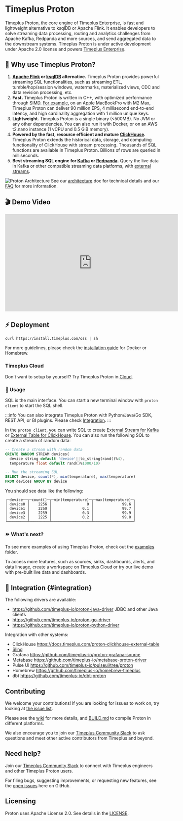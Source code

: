 # Timeplus Proton

Timeplus Proton, the core engine of Timeplus Enterprise, is fast and lightweight alternative to ksqlDB or Apache Flink. It enables developers to solve streaming data processing, routing and analytics challenges from Apache Kafka, Redpanda and more sources, and send aggregated data to the downstream systems. Timeplus Proton is under active development under Apache 2.0 license and powers [Timeplus Enterprise](/timeplus-enterprise).

## 💪 Why use Timeplus Proton?

1. **[Apache Flink](https://github.com/apache/flink) or [ksqlDB](https://github.com/confluentinc/ksql) alternative.** Timeplus Proton provides powerful streaming SQL functionalities, such as streaming ETL, tumble/hop/session windows, watermarks, materialized views, CDC and data revision processing, etc.
2. **Fast.** Timeplus Proton is written in C++, with optimized performance through SIMD. [For example](https://www.timeplus.com/post/scary-fast), on an Apple MacBookPro with M2 Max, Timeplus Proton can deliver 90 million EPS, 4 millisecond end-to-end latency, and high cardinality aggregation with 1 million unique keys.
3. **Lightweight.** Timeplus Proton is a single binary (\<500MB). No JVM or any other dependencies. You can also run it with Docker, or on an AWS t2.nano instance (1 vCPU and 0.5 GiB memory).
4. **Powered by the fast, resource efficient and mature [ClickHouse](https://github.com/clickhouse/clickhouse).** Timeplus Proton extends the historical data, storage, and computing functionality of ClickHouse with stream processing. Thousands of SQL functions are available in Timeplus Proton. Billions of rows are queried in milliseconds.
5. **Best streaming SQL engine for [Kafka](https://kafka.apache.org/) or [Redpanda](https://redpanda.com/).** Query the live data in Kafka or other compatible streaming data platforms, with [external streams](https://docs.timeplus.com/proton-kafka).

![Proton Architecture](/img/proton-arch.png)
See our [architecture](https://docs.timeplus.com/proton-architecture) doc for technical details and our [FAQ](https://docs.timeplus.com/proton-faq) for more information.

## 🎬 Demo Video

<iframe width="560" height="315" src="https://www.youtube.com/embed/vi4Yl6L4_Dw?si=1Ina4LHf9CP6PqO3&amp;start=283" title="YouTube video player" frameborder="0" allow="accelerometer; autoplay; clipboard-write; encrypted-media; gyroscope; picture-in-picture; web-share" allowfullscreen></iframe>

## ⚡ Deployment

```shell
curl https://install.timeplus.com/oss | sh
```

For more guidelines, please check the [installation guide](/install#proton) for Docker or Homebrew.

### Timeplus Cloud

Don't want to setup by yourself? Try Timeplus Proton in [Cloud](https://us-west-2.timeplus.cloud/).

### 🔎 Usage

SQL is the main interface. You can start a new terminal window with `proton client` to start the SQL shell.

:::info
You can also integrate Timeplus Proton with Python/Java/Go SDK, REST API, or BI plugins. Please check [Integration](#integration).
:::

In the `proton client`, you can write SQL to create [External Stream for Kafka](/proton-kafka) or [External Table for ClickHouse](/proton-clickhouse-external-table). You can also run the following SQL to create a stream of random data:

```sql
-- Create a stream with random data
CREATE RANDOM STREAM devices(
  device string default 'device'||to_string(rand()%4),
  temperature float default rand()%1000/10)
```

```sql
-- Run the streaming SQL
SELECT device, count(*), min(temperature), max(temperature)
FROM devices GROUP BY device
```

You should see data like the following:

```
┌─device──┬─count()─┬─min(temperature)─┬─max(temperature)─┐
│ device0 │    2256 │                0 │             99.6 │
│ device1 │    2260 │              0.1 │             99.7 │
│ device3 │    2259 │              0.3 │             99.9 │
│ device2 │    2225 │              0.2 │             99.8 │
└─────────┴─────────┴──────────────────┴──────────────────┘
```

### ⏩ What's next?

To see more examples of using Timeplus Proton, check out the [examples](https://github.com/timeplus-io/proton/tree/develop/examples) folder.

To access more features, such as sources, sinks, dashboards, alerts, and data lineage, create a workspace on [Timeplus Cloud](https://us-west-2.timeplus.cloud) or try our [live demo](https://demo.timeplus.cloud) with pre-built live data and dashboards.

## 🧩 Integration {#integration}

The following drivers are available:

- https://github.com/timeplus-io/proton-java-driver JDBC and other Java clients
- https://github.com/timeplus-io/proton-go-driver
- https://github.com/timeplus-io/proton-python-driver

Integration with other systems:

- ClickHouse https://docs.timeplus.com/proton-clickhouse-external-table
- [Sling](/sling)
- Grafana https://github.com/timeplus-io/proton-grafana-source
- Metabase https://github.com/timeplus-io/metabase-proton-driver
- Pulse UI https://github.com/timeplus-io/pulseui/tree/proton
- Homebrew https://github.com/timeplus-io/homebrew-timeplus
- dbt https://github.com/timeplus-io/dbt-proton

## Contributing

We welcome your contributions! If you are looking for issues to work on, try looking at [the issue list](https://github.com/timeplus-io/proton/issues).

Please see the [wiki](https://github.com/timeplus-io/proton/wiki/Contributing) for more details, and [BUILD.md](https://github.com/timeplus-io/proton/blob/develop/BUILD.md) to compile Proton in different platforms.

We also encourage you to join our [Timeplus Community Slack](https://timeplus.com/slack) to ask questions and meet other active contributors from Timeplus and beyond.

## Need help?

Join our [Timeplus Community Slack](https://timeplus.com/slack) to connect with Timeplus engineers and other Timeplus Proton users.

For filing bugs, suggesting improvements, or requesting new features, see the [open issues](https://github.com/timeplus-io/proton/issues) here on GitHub.

## Licensing

Proton uses Apache License 2.0. See details in the [LICENSE](https://github.com/timeplus-io/proton/blob/master/LICENSE).
